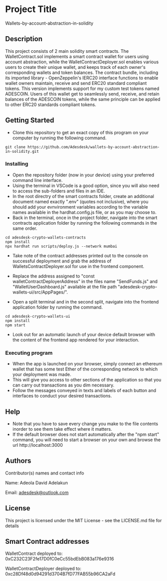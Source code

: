 # Project Title
Wallets-by-account-abstraction-in-solidity

## Description

This project consists of 2 main solidity smart contracts. The WalletContract.sol implements a smart contract wallet for users using account abstraction, while the WalletContractDeployer.sol enables various users to create their unique wallet, and keeps track of each owner's corresponding wallets and token balances. The contract bundle, including its imported library - OpenZeppelin's IERC20 interface functions to enable wallet owners maintain, receive and send ERC20 standard compliant tokens. This version implements support for my custom test tokens named ADESCOIN. Users of this wallet get to seamlessly send, receive, and retain balances of the ADESCOIN tokens, while the same principle can be applied to other ERC20 standards compliant tokens.

## Getting Started
* Clone this repository to get an exact copy of this program on your computer by running the following command.

```
git clone https://github.com/Adesdesk/wallets-by-account-abstraction-in-solidity.git
```

### Installing
* Open the repository folder (now in your device) using your preferred command line interface. 
* Using the terminal in VSCode is a good option, since you will also need  to access the sub-folders and files in an IDE.
* In the root directry of the smart contracts folder, create an additional document named exactly ".env" (quotes not inclusive), where you should add your evnvironment variables according to the variable names available in the hardhat.config.js file, or as you may choose to.
* Back in the terminal, once in the project folder, navigate into the smart contracts application folder by running the following commands in the same order.

```
cd adesdesk-crypto-wallets-contracts
npm install
npx hardhat run scripts/deploy.js --network mumbai
```

* Take note of the contract addresses printed out to the console on successful deployment and grab the address of WalletsContractDeployer.sol for use in the frontend component. 
* Replace the address assigned to "const walletContractDeployerAddress" in the files name "SendFunds.js" and "WalletUserDashboard.js" available at the file path "adesdesk-crypto-wallets-ui/src/AppPages/".

* Open a split terminal and in the second split, navigate into the frontend application folder by running the command.

```
cd adesdesk-crypto-wallets-ui
npm install
npm start
```

* Look out for an automatic launch of your device default browser with the content of the frontend app rendered for your interaction.

### Executing program

* When the app is launched on your browser, simply connect an ethereum wallet that has some test Ether of the corresponding network to which your deployment was made.
* This will give you access to other sections of the application so that you can carry out transactions as you dim necessary.
* Follow the messages conveyed in texts and labels of each button and interfaces to conduct your desired transactions.

## Help

* Note that you have to save every change you make to the file contents inorder to see them take effect where it matters.
* If the default browser does not start automatically after the "npm start" command, you will need to start a browser on your own and browse the url http://localhost:3000

## Authors

Contributor(s) names and contact info

Name: Adeola David Adelakun

Email: adesdesk@outlook.com

## License

This project is licensed under the MIT License - see the LICENSE.md file for details

## Smart Contract addresses
WalletContract deployed to: 0xC232C23F2fe17D0fC0eCc55bdEbB083a176e9316

WalletContractDeployer deployed to: 0xc28Df48d0d94291d3704B7fD77FAB55b96CA2aFd